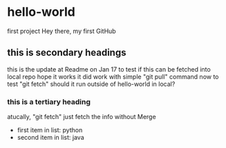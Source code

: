 # hello-world
first project
Hey there, my first GitHub
## this is secondary headings
this is the update at Readme on Jan 17 to test if this can be fetched into local repo
hope it works
it did work with simple "git pull" command
now to test "git fetch"  should it run outside of hello-world in local?
### this is a tertiary heading
atucally, "git fetch" just fetch the info without Merge

* first item in list: python
* second item in list: java

